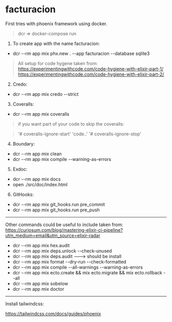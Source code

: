 # facturacion
First tries with phoenix framework using docker.


>dcr => docker-compose run

1. To create app with the name facturacion:

- dcr --rm app mix phx.new . --app facturacion --database sqlite3

>All setup for code hygene taken from: 
>https://experimentingwithcode.com/code-hygiene-with-elixir-part-1/
>https://experimentingwithcode.com/code-hygiene-with-elixir-part-2/

2. Credo:

- dcr --rm app mix credo --strict

3. Coveralls:

- dcr --rm app mix coveralls

>if you want part of your code to skip the coveralls:

>'# coveralls-ignore-start'
>'code..'
>'# coveralls-ignore-stop'

4. Boundary:

- dcr --rm app mix clean
- dcr --rm app mix compile --warning-as-errors

5. Exdoc:
- dcr --rm app mix docs
- open ./src/doc/index.html

6. GitHooks:
- dcr --rm app mix git_hooks.run pre_commit
- dcr --rm app mix git_hooks.run pre_push


---
Other commands could be useful to include taken from:
https://curiosum.com/blog/mastering-elixir-ci-pipeline?utm_medium=email&utm_source=elixir-radar

- dcr --rm app mix hex.audit
- dcr --rm app mix deps.unlock --check-unused
- dcr --rm app mix deps.audit ---> should be install
- dcr --rm app mix format --dry-run --check-formatted
- dcr --rm app mix compile --all-warnings --warning-as-errors
- dcr --rm app mix ecto.create && mix ecto.migrate && mix ecto.rollback --all
- dcr --rm app mix sobelow
- dcr --rm app mix doctor

----
Install tailwindcss:

https://tailwindcss.com/docs/guides/phoenix

